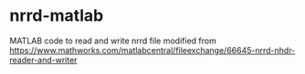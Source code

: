 # nrrd-matlab
MATLAB code to read and write nrrd file
modified from
https://www.mathworks.com/matlabcentral/fileexchange/66645-nrrd-nhdr-reader-and-writer
